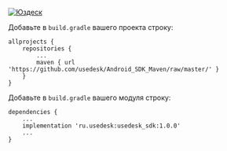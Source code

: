 [![Юздеск](https://static.tildacdn.com/tild3034-3465-4135-b132-653164653935/logo.png)](https://usedesk.ru/)

Добавьте в `build.gradle` вашего проекта строку:
```
allprojects {
    repositories {
        ...
        maven { url 'https://github.com/usedesk/Android_SDK_Maven/raw/master/' }
    }
}
```

Добавьте в `build.gradle` вашего модуля строку:
```
dependencies {
    ...
    implementation 'ru.usedesk:usedesk_sdk:1.0.0'
    ...
}
```
